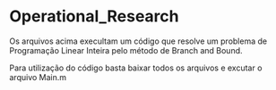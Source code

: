 # Operational_Research

Os arquivos acima execultam um código que resolve um problema de Programação Linear Inteira pelo método de Branch and Bound.

Para utilização do código basta baixar todos os arquivos e excutar o arquivo Main.m
